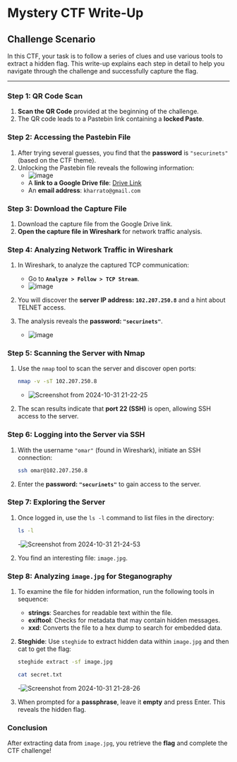 # Mystery CTF Write-Up

## Challenge Scenario

In this CTF, your task is to follow a series of clues and use various tools to extract a hidden flag. This write-up explains each step in detail to help you navigate through the challenge and successfully capture the flag.

---

### Step 1: QR Code Scan

1. **Scan the QR Code** provided at the beginning of the challenge.
2. The QR code leads to a Pastebin link containing a **locked Paste**.

### Step 2: Accessing the Pastebin File

1. After trying several guesses, you find that the **password** is `"securinets"` (based on the CTF theme).
2. Unlocking the Pastebin file reveals the following information:
   - ![image](https://github.com/user-attachments/assets/dd217a04-ccf7-4d0d-a92c-896a6cdc4745)
   - A **link to a Google Drive file**: [Drive Link](https://drive.google.com/file/d/1MP6h-GpRFRje12IYaK4Mum6clyUC31mn/view?usp=drivesdk)
   - An **email address**: `kharrato@gmail.com`

### Step 3: Download the Capture File

1. Download the capture file from the Google Drive link.
2. **Open the capture file in Wireshark** for network traffic analysis.

### Step 4: Analyzing Network Traffic in Wireshark

1. In Wireshark, to analyze the captured TCP communication:
   - Go to **`Analyze > Follow > TCP Stream`**.
   - ![image](https://github.com/user-attachments/assets/41bbc887-a499-4d9f-a6db-7792ad6f28fa)

2. You will discover the **server IP address: `102.207.250.8`** and a hint about TELNET access.
3. The analysis reveals the **password: `"securinets"`**.
   - ![image](https://github.com/user-attachments/assets/0e1bdec9-63a2-4524-927d-b5400028e09c)


### Step 5: Scanning the Server with Nmap

1. Use the `nmap` tool to scan the server and discover open ports:

   ```bash
   nmap -v -sT 102.207.250.8
   ```
   - ![Screenshot from 2024-10-31 21-22-25](https://github.com/user-attachments/assets/16a420f0-2205-43ba-ad00-70663305ece0)


2. The scan results indicate that **port 22 (SSH)** is open, allowing SSH access to the server.

### Step 6: Logging into the Server via SSH

1. With the username `"omar"` (found in Wireshark), initiate an SSH connection:

   ```bash
   ssh omar@102.207.250.8
   ```

2. Enter the **password: `"securinets"`** to gain access to the server.

### Step 7: Exploring the Server

1. Once logged in, use the `ls -l` command to list files in the directory:

   ```bash
   ls -l
   ```
   -![Screenshot from 2024-10-31 21-24-53](https://github.com/user-attachments/assets/3ca1deaf-a2d9-4e6e-ab77-12814ea1b055)

   
2. You find an interesting file: `image.jpg`.

### Step 8: Analyzing `image.jpg` for Steganography

1. To examine the file for hidden information, run the following tools in sequence:

   - **strings**: Searches for readable text within the file.
   - **exiftool**: Checks for metadata that may contain hidden messages.
   - **xxd**: Converts the file to a hex dump to search for embedded data.

2. **Steghide**: Use `steghide` to extract hidden data within `image.jpg` and then cat to get the flag:

   ```bash
   steghide extract -sf image.jpg
   ```

   ```bash
   cat secret.txt
   ```

   -![Screenshot from 2024-10-31 21-28-26](https://github.com/user-attachments/assets/deea1c8f-8093-4c47-8a5a-27e9ab5eb673)


3. When prompted for a **passphrase**, leave it **empty** and press Enter. This reveals the hidden flag.

### Conclusion

After extracting data from `image.jpg`, you retrieve the **flag** and complete the CTF challenge!

